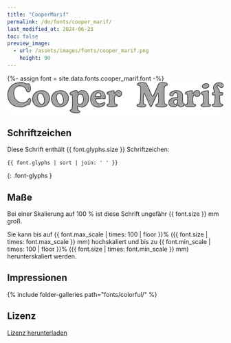 ```yaml
---
title: "CooperMarif"
permalink: /de/fonts/cooper_marif/
last_modified_at: 2024-06-23
toc: false
preview_image:
  - url: /assets/images/fonts/cooper_marif.png
    height: 90
---
```

{%- assign font = site.data.fonts.cooper_marif.font -%}
![Cooper Marif](/assets/images/fonts/cooper_marif.png)


## Schriftzeichen

Diese Schrift enthält  {{ font.glyphs.size }} Schriftzeichen:

```
{{ font.glyphs | sort | join: ' ' }}
```
{: .font-glyphs }


## Maße

Bei einer Skalierung auf 100 % ist diese Schrift ungefähr {{ font.size }} mm groß.

Sie kann bis auf {{ font.max_scale | times: 100 | floor }}% ({{ font.size | times: font.max_scale }} mm) hochskaliert 
und bis zu {{ font.min_scale | times: 100 | floor }}% ({{ font.size | times: font.min_scale }} mm) herunterskaliert werden.


## Impressionen

{% include folder-galleries path="fonts/colorful/" %}


## Lizenz

[Lizenz herunterladen](https://github.com/inkstitch/inkstitch/tree/main/fonts/cooper_marif/LICENSE)
